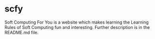# scfy
Soft Computing For You is a website which makes learning the Learning Rules of Soft Computing fun and interesting. Further description is in the README.md file.
